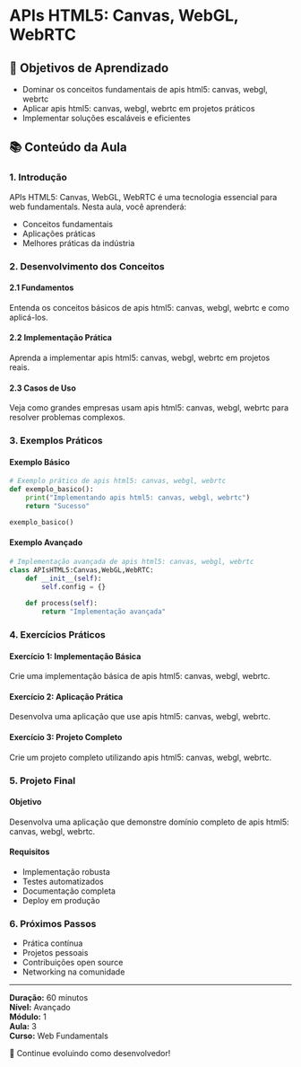 # APIs HTML5: Canvas, WebGL, WebRTC

## 🎯 Objetivos de Aprendizado
- Dominar os conceitos fundamentais de apis html5: canvas, webgl, webrtc
- Aplicar apis html5: canvas, webgl, webrtc em projetos práticos
- Implementar soluções escaláveis e eficientes

## 📚 Conteúdo da Aula

### 1. Introdução
APIs HTML5: Canvas, WebGL, WebRTC é uma tecnologia essencial para web fundamentals. Nesta aula, você aprenderá:

- Conceitos fundamentais
- Aplicações práticas
- Melhores práticas da indústria

### 2. Desenvolvimento dos Conceitos

#### 2.1 Fundamentos
Entenda os conceitos básicos de apis html5: canvas, webgl, webrtc e como aplicá-los.

#### 2.2 Implementação Prática
Aprenda a implementar apis html5: canvas, webgl, webrtc em projetos reais.

#### 2.3 Casos de Uso
Veja como grandes empresas usam apis html5: canvas, webgl, webrtc para resolver problemas complexos.

### 3. Exemplos Práticos

#### Exemplo Básico
```python
# Exemplo prático de apis html5: canvas, webgl, webrtc
def exemplo_basico():
    print("Implementando apis html5: canvas, webgl, webrtc")
    return "Sucesso"

exemplo_basico()
```

#### Exemplo Avançado
```python
# Implementação avançada de apis html5: canvas, webgl, webrtc
class APIsHTML5:Canvas,WebGL,WebRTC:
    def __init__(self):
        self.config = {}
    
    def process(self):
        return "Implementação avançada"
```

### 4. Exercícios Práticos

#### Exercício 1: Implementação Básica
Crie uma implementação básica de apis html5: canvas, webgl, webrtc.

#### Exercício 2: Aplicação Prática
Desenvolva uma aplicação que use apis html5: canvas, webgl, webrtc.

#### Exercício 3: Projeto Completo
Crie um projeto completo utilizando apis html5: canvas, webgl, webrtc.

### 5. Projeto Final

#### Objetivo
Desenvolva uma aplicação que demonstre domínio completo de apis html5: canvas, webgl, webrtc.

#### Requisitos
- Implementação robusta
- Testes automatizados
- Documentação completa
- Deploy em produção

### 6. Próximos Passos

- Prática contínua
- Projetos pessoais
- Contribuições open source
- Networking na comunidade

---

**Duração:** 60 minutos  
**Nível:** Avançado  
**Módulo:** 1  
**Aula:** 3  
**Curso:** Web Fundamentals

🎉 Continue evoluindo como desenvolvedor!
